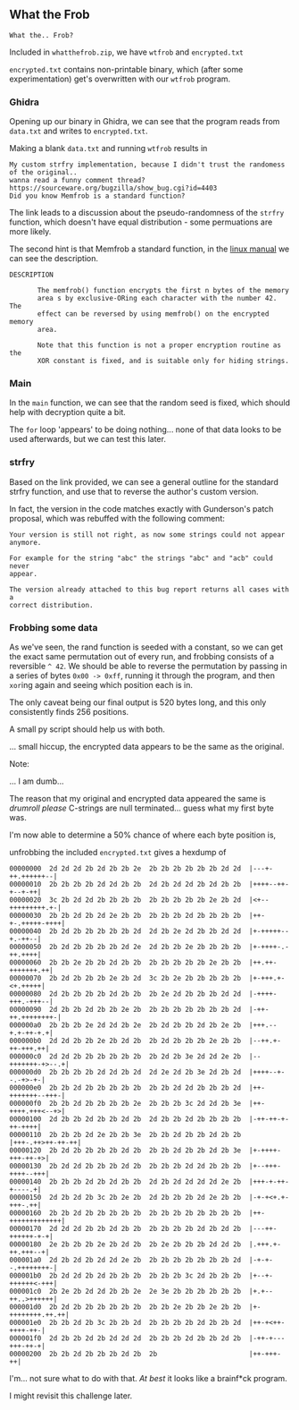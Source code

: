 ## What the Frob

```text
What the.. Frob?
```

Included in `whatthefrob.zip`, we have `wtfrob` and `encrypted.txt`

`encrypted.txt` contains non-printable binary, which (after some experimentation) get's overwritten with our `wtfrob` program.

### Ghidra

Opening up our binary in Ghidra, we can see that the program reads from `data.txt` and writes to `encrypted.txt`.

Making a blank `data.txt` and running `wtfrob` results in

```text
My custom strfry implementation, because I didn't trust the randomess of the original..
wanna read a funny comment thread? https://sourceware.org/bugzilla/show_bug.cgi?id=4403
Did you know Memfrob is a standard function?
```

The link leads to a discussion about the pseudo-randomness of the `strfry` function, which doesn't have equal distribution - some permuations are more likely.

The second hint is that Memfrob a standard function, in the [linux manual](https://man7.org/linux/man-pages/man3/memfrob.3.html) we can see the description.

```text
DESCRIPTION

       The memfrob() function encrypts the first n bytes of the memory
       area s by exclusive-ORing each character with the number 42.  The
       effect can be reversed by using memfrob() on the encrypted memory
       area.

       Note that this function is not a proper encryption routine as the
       XOR constant is fixed, and is suitable only for hiding strings.
```

### Main

In the `main` function, we can see that the random seed is fixed, which should help with decryption quite a bit. 

The `for` loop 'appears' to be doing nothing... none of that data looks to be used afterwards, but we can test this later.

### strfry

Based on the link provided, we can see a general outline for the standard strfry function, and use that to reverse the author's custom version.

In fact, the version in the code matches exactly with Gunderson's patch proposal, which was rebuffed with the following comment:

```text
Your version is still not right, as now some strings could not appear anymore.

For example for the string "abc" the strings "abc" and "acb" could never 
appear.

The version already attached to this bug report returns all cases with a 
correct distribution.
```

### Frobbing some data

As we've seen, the rand function is seeded with a constant, so we can get the exact same permutation out of every run, and frobbing consists of a reversible `^ 42`. We should be able to reverse the permutation by passing in a series of bytes `0x00 -> 0xff`, running it through the program, and then `xor`ing again and seeing which position each is in.

The only caveat being our final output is 520 bytes long, and this only consistently finds 256 positions.

A small py script should help us with both.

... small hiccup, the encrypted data appears to be the same as the original.

Note:

... I am dumb...

The reason that my original and encrypted data appeared the same is *drumroll please* C-strings are null terminated... guess what my first byte was.

I'm now able to determine a 50% chance of where each byte position is, 

unfrobbing the included `encrypted.txt` gives a hexdump of
```hex
00000000  2d 2d 2d 2b 2d 2b 2b 2e  2b 2b 2b 2b 2b 2b 2d 2d  |---+-++.++++++--|
00000010  2b 2b 2b 2b 2d 2d 2b 2b  2d 2b 2d 2d 2b 2d 2b 2b  |++++--++-+--+-++|
00000020  3c 2b 2d 2d 2b 2b 2b 2b  2b 2b 2b 2b 2b 2e 2b 2d  |<+--+++++++++.+-|
00000030  2b 2b 2d 2b 2d 2e 2b 2b  2b 2b 2b 2d 2b 2b 2b 2b  |++-+-.+++++-++++|
00000040  2b 2d 2b 2b 2b 2b 2b 2d  2d 2b 2e 2d 2b 2b 2d 2d  |+-+++++--+.-++--|
00000050  2b 2d 2b 2b 2b 2b 2d 2e  2d 2b 2b 2e 2b 2b 2b 2b  |+-++++-.-++.++++|
00000060  2b 2b 2e 2b 2b 2d 2b 2b  2b 2b 2b 2b 2b 2e 2b 2b  |++.++-+++++++.++|
00000070  2b 2d 2b 2b 2b 2e 2b 2d  3c 2b 2e 2b 2b 2b 2b 2b  |+-+++.+-<+.+++++|
00000080  2d 2b 2b 2b 2b 2d 2b 2b  2b 2e 2d 2b 2b 2b 2d 2d  |-++++-+++.-+++--|
00000090  2d 2b 2b 2d 2b 2b 2e 2b  2b 2b 2b 2b 2b 2b 2b 2d  |-++-++.++++++++-|
000000a0  2b 2b 2b 2e 2d 2d 2b 2e  2b 2d 2b 2b 2d 2b 2e 2b  |+++.--+.+-++-+.+|
000000b0  2d 2d 2b 2b 2e 2b 2d 2b  2b 2d 2b 2b 2b 2e 2b 2b  |--++.+-++-+++.++|
000000c0  2d 2d 2b 2b 2b 2b 2b 2b  2b 2d 2b 3e 2d 2d 2e 2b  |--+++++++-+>--.+|
000000d0  2b 2b 2b 2b 2d 2d 2b 2d  2d 2e 2d 2b 3e 2d 2b 2d  |++++--+--.-+>-+-|
000000e0  2b 2b 2d 2b 2b 2b 2b 2b  2b 2b 2d 2d 2b 2b 2b 2d  |++-+++++++--+++-|
000000f0  2b 2b 2d 2b 2b 2b 2b 2e  2b 2b 2b 3c 2d 2d 2b 3e  |++-++++.+++<--+>|
00000100  2d 2b 2b 2d 2b 2b 2d 2b  2d 2b 2b 2d 2b 2b 2b 2b  |-++-++-+-++-++++|
00000110  2b 2b 2b 2d 2e 2b 2b 3e  2b 2b 2d 2b 2b 2d 2b 2b  |+++-.++>++-++-++|
00000120  2b 2d 2b 2b 2b 2b 2d 2b  2b 2b 2d 2b 2b 2d 2b 3e  |+-++++-+++-++-+>|
00000130  2b 2d 2d 2b 2b 2b 2d 2b  2b 2b 2b 2d 2d 2b 2b 2b  |+--+++-++++--+++|
00000140  2b 2b 2b 2d 2b 2d 2b 2b  2d 2b 2d 2d 2d 2d 2e 2b  |+++-+-++-+----.+|
00000150  2d 2b 2d 2b 3c 2b 2e 2b  2d 2b 2b 2b 2d 2e 2b 2b  |-+-+<+.+-+++-.++|
00000160  2b 2b 2d 2b 2b 2b 2b 2b  2b 2b 2b 2b 2b 2b 2b 2b  |++-+++++++++++++|
00000170  2d 2d 2d 2b 2b 2d 2b 2b  2b 2b 2b 2b 2d 2b 2d 2b  |---++-++++++-+-+|
00000180  2e 2b 2b 2b 2e 2b 2d 2b  2b 2e 2b 2b 2b 2d 2d 2b  |.+++.+-++.+++--+|
000001a0  2d 2b 2d 2b 2d 2d 2e 2b  2b 2b 2b 2b 2b 2b 2b 2d  |-+-+--.++++++++-|
000001b0  2b 2d 2d 2b 2d 2b 2b 2b  2b 2b 2b 3c 2d 2b 2b 2b  |+--+-++++++<-+++|
000001c0  2b 2e 2b 2d 2d 2b 2b 2e  2e 3e 2b 2b 2b 2b 2b 2b  |+.+--++..>++++++|
000001d0  2b 2d 2b 2b 2b 2b 2b 2b  2b 2b 2e 2b 2b 2e 2b 2b  |+-++++++++.++.++|
000001e0  2b 2b 2d 2b 3c 2b 2b 2d  2b 2b 2b 2b 2d 2b 2b 2d  |++-+<++-++++-++-|
000001f0  2d 2b 2b 2d 2b 2d 2d 2d  2b 2b 2b 2d 2b 2b 2d 2b  |-++-+---+++-++-+|
00000200  2b 2b 2d 2b 2b 2b 2d 2b  2b                       |++-+++-++|
```

I'm... not sure what to do with that. *At best* it looks like a brainf*ck program.

I might revisit this challenge later.